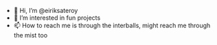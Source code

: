 - 👋 Hi, I’m @eiriksateroy
- 👀 I’m interested in fun projects
- 📫 How to reach me is through the interballs, might reach me through the mist too

<!---
eiriksateroy/eiriksateroy is a ✨ special ✨ repository because its `README.md` (this file) appears on your GitHub profile.
You can click the Preview link to take a look at your changes.
--->
